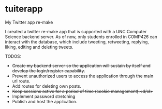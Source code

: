# tuiterapp
My Twitter app re-make


I created a twitter re-make app that is supported with a UNC Computer Science backend server. As of now, only students enrolled in COMP426 can interact with the database, which include tweeting, retweeting, replying, liking, editing and deleting tweets. 


TODOS:

- <del>Create my backend server so the application will sustain by itself and develop the login/register capability. </del>
- Prevent unauthorized users to access the application through the main url route.
- Add routes for deleting own posts.
- <del>Keep sessions active for a period of time (cookie management).<d/el>
- Implement password stretching
- Publish and host the application.
